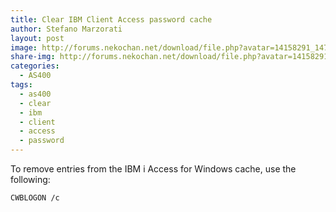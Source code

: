 ```yaml
---
title: Clear IBM Client Access password cache
author: Stefano Marzorati
layout: post
image: http://forums.nekochan.net/download/file.php?avatar=14158291_1477785421.png
share-img: http://forums.nekochan.net/download/file.php?avatar=14158291_1477785421.png
categories:
  - AS400
tags:
  - as400
  - clear
  - ibm
  - client
  - access
  - password
---
```

To remove entries from the IBM i Access for Windows cache, use the following:   

<code>CWBLOGON /c</code>   
